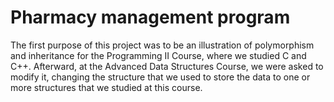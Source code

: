 # Pharmacy management program

The first purpose of this project was to be an illustration of polymorphism and inheritance for the Programming II Course, where we studied C and C++. Afterward, at the Advanced Data Structures Course, we were asked to modify it, changing the structure that we used to store the data to one or more structures that we studied at this course.
